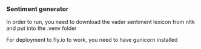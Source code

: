 ### Sentiment generator

In order to run, you need to download the vader sentiment lexicon from nltk and put into the .venv folder

For deployment to fly.io to work, you need to have gunicorn installed
